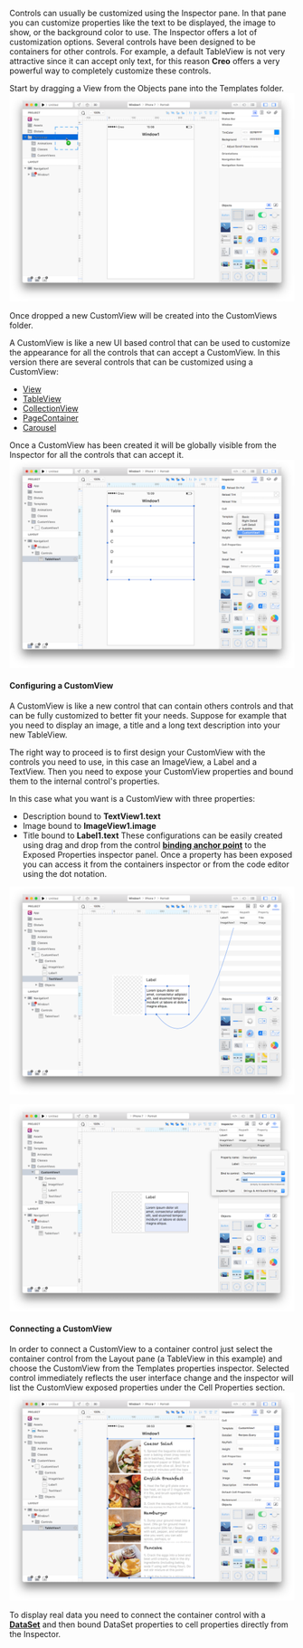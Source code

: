 Controls can usually be customized using the Inspector pane. In that pane you can customize properties like the text to be displayed, the image to show, or the background color to use. The Inspector offers a lot of customization options. Several controls have been designed to be containers for other controls. For example, a default TableView is not very attractive since it can accept only text, for this reason **Creo** offers a very powerful way to completely customize these controls.




Start by dragging a View from the Objects pane into the Templates folder.
![Creo](../images/creo/controls-customization-1.png)

Once dropped a new CustomView will be created into the CustomViews folder.

A CustomView is like a new UI based control that can be used to customize the appearance for all the controls that can accept a CustomView. In this version there are several controls that can be customized using a CustomView:
* [View](../classes/View.html)
* [TableView](../classes/TableView.html)
* [CollectionView](../classes/CollectionView.html)
* [PageContainer](../classes/PageContainer.html)
* [Carousel](../classes/Carousel.html)


Once a CustomView has been created it will be globally visible from the Inspector for all the controls that can accept it.
![Creo](../images/creo/controls-customization-2.png)

#### Configuring a CustomView
A CustomView is like a new control that can contain others controls and that can be fully customized to better fit your needs. Suppose for example that you need to display an image, a title and a long text description into your new TableView.


The right way to proceed is to first design your CustomView with the controls you need to use, in this case an ImageView, a Label and a TextView.
Then you need to expose your CustomView properties and bound them to the internal control's properties.

In this case what you want is a CustomView with three properties:
* Description bound to **TextView1.text**
* Image bound to **ImageView1.image**
* Title bound to **Label1.text**
These configurations can be easily created using drag and drop from the control **[binding anchor point](bindings.html)** to the Exposed Properties inspector panel.
Once a property has been exposed you can access it from the containers inspector or from the code editor using the dot notation.


![Creo](../images/creo/controls-customization-3.png)

![Creo](../images/creo/controls-customization-4.png)

#### Connecting a CustomView
In order to connect a CustomView to a container control just select the container control from the Layout pane (a TableView in this example) and choose the CustomView from the Templates properties inspector. Selected control immediately reflects the user interface change and the inspector will list the CustomView exposed properties under the Cell Properties section.
![Creo](../images/creo/controls-customization-5.png)

To display real data you need to connect the container control with a **[DataSet](dataset.html)** and then bound DataSet properties to cell properties directly from the Inspector.